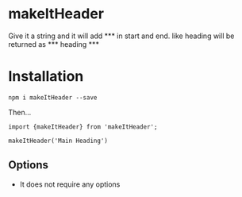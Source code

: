 # makeItHeader
Give it a string and it will add *** in start and end.
like heading will be returned as *** heading ***

# Installation

`npm i makeItHeader --save`

Then...

```
import {makeItHeader} from 'makeItHeader';

makeItHeader('Main Heading')
```

## Options

* It does not require any options
